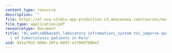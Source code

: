 ```yaml
---
content_type: resource
description: ''
file: https://ol-ocw-studio-app-production.s3.amazonaws.com/courses/mas-965-nextlab-i-designing-mobile-technologies-for-the-next-billion-users-fall-2008/841a7932860e20fa6897e17069780be7_MITMAS_965F08_lec14_lu.pdf
file_type: application/pdf
resourcetype: Document
title: "A\_web\xADbased\_laboratory infromation\_system to\_imporve quality of care\
  \ of tuberculosis patients in Peru"
uid: 841a7932-860e-20fa-6897-e17069780be7
---
```

